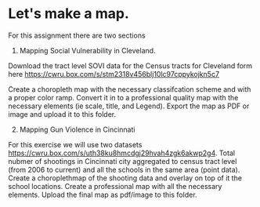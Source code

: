 # Let's make a map.

For this assignment there are two sections

1) Mapping Social Vulnerability in Cleveland. 

Download the tract level SOVI data for the Census tracts for Cleveland form here https://cwru.box.com/s/stm2318v456blj10lc97cppykojkn5c7

Create a choropleth map with the necessary classifcation scheme and with a proper color ramp. Convert it in to a professional quality map with the necessary elements (ie scale, title, and Legend). Export the map as PDF or image and upload it to this folder.

2) Mapping Gun Violence in Cincinnati

For this exercise we will use two datasets https://cwru.box.com/s/uth38ku8hmcdgj29hvah4zgk6akwp2g4. Total nubmer of shootings in Cincinnati city aggregated to census tract level (from 2006 to current) and all the schools in the same area (point data). Create a choroplethmap of the shooting data and overlay on top of it the school locations. Create a professional map with all the necessary elements. Upload the final map as pdf/image to this folder.

